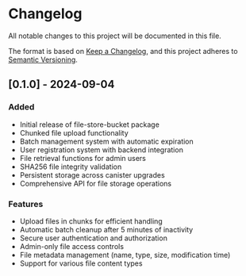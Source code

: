 # Changelog

All notable changes to this project will be documented in this file.

The format is based on [Keep a Changelog](https://keepachangelog.com/en/1.0.0/),
and this project adheres to [Semantic Versioning](https://semver.org/spec/v2.0.0.html).

## [0.1.0] - 2024-09-04

### Added
- Initial release of file-store-bucket package
- Chunked file upload functionality
- Batch management system with automatic expiration
- User registration system with backend integration
- File retrieval functions for admin users
- SHA256 file integrity validation
- Persistent storage across canister upgrades
- Comprehensive API for file storage operations

### Features
- Upload files in chunks for efficient handling
- Automatic batch cleanup after 5 minutes of inactivity
- Secure user authentication and authorization
- Admin-only file access controls
- File metadata management (name, type, size, modification time)
- Support for various file content types
